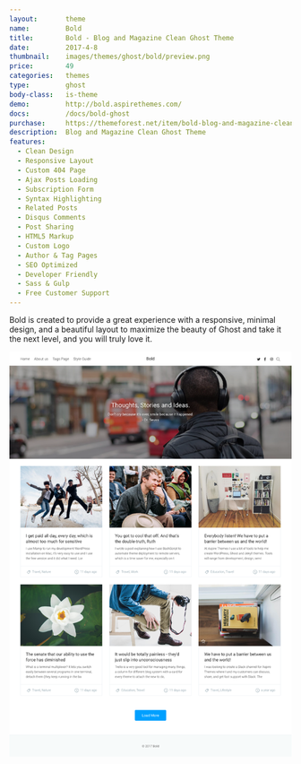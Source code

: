 ```yaml
---
layout:       theme
name:         Bold
title:        Bold - Blog and Magazine Clean Ghost Theme
date:         2017-4-8
thumbnail:    images/themes/ghost/bold/preview.png
price:        49
categories:   themes
type:         ghost
body-class:   is-theme
demo:         http://bold.aspirethemes.com/
docs:         /docs/bold-ghost
purchase:     https://themeforest.net/item/bold-blog-and-magazine-clean-ghost-theme/19663870
description:  Blog and Magazine Clean Ghost Theme
features:
  - Clean Design
  - Responsive Layout
  - Custom 404 Page
  - Ajax Posts Loading
  - Subscription Form
  - Syntax Highlighting
  - Related Posts
  - Disqus Comments
  - Post Sharing
  - HTML5 Markup
  - Custom Logo
  - Author & Tag Pages
  - SEO Optimized
  - Developer Friendly
  - Sass & Gulp
  - Free Customer Support
---
```


Bold is created to provide a great experience with a responsive, minimal design, and a beautiful layout to maximize the beauty of Ghost and take it the next level, and you will truly love it.

![bold-ghost-full-preview](/images/themes/ghost/bold/full-preview.png)